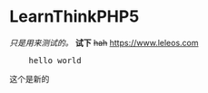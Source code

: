 # LearnThinkPHP5
*只是用来测试的。*
**试下**
~~hah~~
<https://www.leleos.com>
<pre>
	hello world
</pre>

这个是新的
